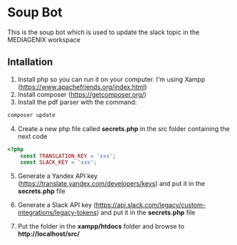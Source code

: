 # Soup Bot
This is the soup bot which is used to update the slack topic in the MEDIAGENIX workspace
## Intallation
1. Install php so you can run it on your computer. I'm using Xampp (https://www.apachefriends.org/index.html)
2. Install composer (https://getcomposer.org/)
3. Install the pdf parser with the command: 
```bash
composer update
```
4. Create a new php file called **secrets.php** in the src folder containing the next code
```php
<?php
    const TRANSLATION_KEY = 'xxx';
    const SLACK_KEY = 'xxx';
```
5. Generate a Yandex API key (https://translate.yandex.com/developers/keys) and put it in the **secrets.php** file
6. Generate a Slack API key (https://api.slack.com/legacy/custom-integrations/legacy-tokens) and put it in the **secrets.php** file

4. Put the folder in the **xampp/htdocs** folder and browse to **http://localhost/src/**
